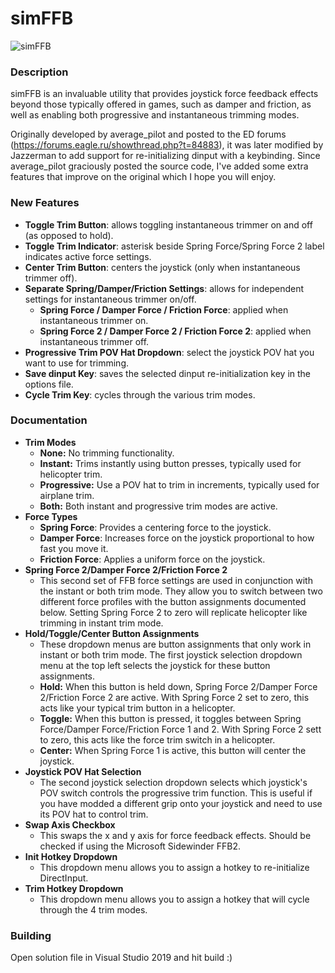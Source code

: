 # simFFB
![simFFB](https://raw.githubusercontent.com/joeyjojojunior/simffb/master/simffb_pic.png)

### Description
simFFB is an invaluable utility that provides joystick force feedback effects beyond those typically offered in games, such as damper and friction, as well as enabling both progressive and instantaneous trimming modes. 

Originally developed by average_pilot and posted to the ED forums (https://forums.eagle.ru/showthread.php?t=84883), it was later modified by Jazzerman to add support for re-initializing dinput with a keybinding. Since average_pilot graciously posted the source code, I've added some extra features that improve on the original which I hope you will enjoy.

### New Features
* **Toggle Trim Button**: allows toggling instantaneous trimmer on and off (as opposed to hold).
* **Toggle Trim Indicator**: asterisk beside Spring Force/Spring Force 2 label indicates active force settings.
* **Center Trim Button**: centers the joystick (only when instantaneous trimmer off).
* **Separate Spring/Damper/Friction Settings**: allows for independent settings for instantaneous trimmer on/off.
  * **Spring Force / Damper Force / Friction Force**: applied when instantaneous trimmer on.
  * **Spring Force 2 / Damper Force 2 / Friction Force 2**: applied when instantaneous trimmer off.
* **Progressive Trim POV Hat Dropdown**: select the joystick POV hat you want to use for trimming.
* **Save dinput Key**: saves the selected dinput re-initialization key in the options file.
* **Cycle Trim Key**: cycles through the various trim modes.

### Documentation
* **Trim Modes**
  * **None:** No trimming functionality.
  * **Instant:** Trims instantly using button presses, typically used for helicopter trim.
  * **Progressive:** Use a POV hat to trim in increments, typically used for airplane trim.
  * **Both:** Both instant and progressive trim modes are active.
* **Force Types**
  * **Spring Force**: Provides a centering force to the joystick.
  * **Damper Force**: Increases force on the joystick proportional to how fast you move it.
  * **Friction Force**: Applies a uniform force on the joystick. 
* **Spring Force 2/Damper Force 2/Friction Force 2**
  * This second set of FFB force settings are used in conjunction with the instant or both trim mode. They allow you to switch between two different force profiles with the button assignments documented below. Setting Spring Force 2 to zero will replicate helicopter like trimming in instant trim mode. 
* **Hold/Toggle/Center Button Assignments**
  * These dropdown menus are button assignments that only work in instant or both trim mode. The first joystick selection dropdown menu at the top left selects the joystick for these button assignments.
  * **Hold:** When this button is held down, Spring Force 2/Damper Force 2/Friction Force 2 are active. With Spring Force 2 set to zero, this acts like your typical trim button in a helicopter.
  * **Toggle:** When this button is pressed, it toggles between Spring Force/Damper Force/Friction Force 1 and 2. With Spring Force 2 sett to zero, this acts like the force trim switch in a helicopter. 
  * **Center:** When Spring Force 1 is active, this button will center the joystick.  
* **Joystick POV Hat Selection**
  * The second joystick selection dropdown selects which joystick's POV switch controls the progressive trim function. This is useful if you have modded a different grip onto your joystick and need to use its POV hat to control trim.  
* **Swap Axis Checkbox**
  * This swaps the x and y axis for force feedback effects. Should be checked if using the Microsoft Sidewinder FFB2. 
* **Init Hotkey Dropdown**
  * This dropdown menu allows you to assign a hotkey to re-initialize DirectInput.
* **Trim Hotkey Dropdown**
  * This dropdown menu allows you to assign a hotkey that will cycle through the 4 trim modes. 


### Building
Open solution file in Visual Studio 2019 and hit build :)
